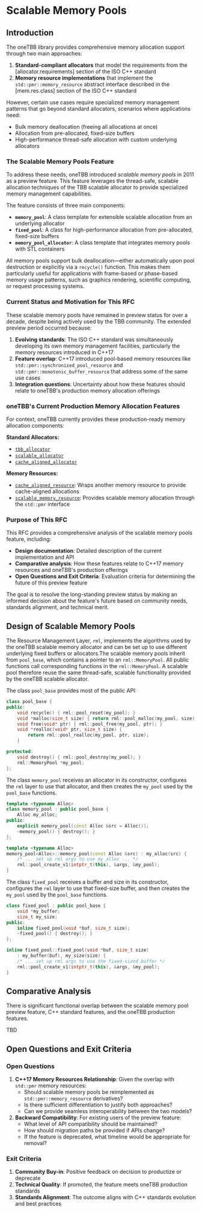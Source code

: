# Scalable Memory Pools

## Introduction

The oneTBB library provides comprehensive memory allocation support through two main approaches:

1. **Standard-compliant allocators** that model the requirements from the 
   [allocator.requirements] section of the ISO C++ standard
2. **Memory resource implementations** that implement the `std::pmr::memory_resource` abstract 
   interface described in the [mem.res.class] section of the ISO C++ standard

However, certain use cases require specialized memory management patterns that go beyond 
standard allocators, scenarios where applications need:
- Bulk memory deallocation (freeing all allocations at once)
- Allocation from pre-allocated, fixed-size buffers
- High-performance thread-safe allocation with custom underlying allocators

### The Scalable Memory Pools Feature

To address these needs, oneTBB introduced *scalable memory pools* in 2011 as a preview feature. 
This feature leverages the thread-safe, scalable allocation techniques of the TBB scalable 
allocator to provide specialized memory management capabilities.

The feature consists of three main components:

- **`memory_pool`**: A class template for extensible scalable allocation from an underlying 
  allocator
- **`fixed_pool`**: A class for high-performance allocation from pre-allocated, fixed-size 
  buffers  
- **`memory_pool_allocator`**: A class template that integrates memory pools with STL 
  containers

All memory pools support bulk deallocation—either automatically upon pool destruction or 
explicitly via a `recycle()` function. This makes them particularly useful for applications with 
frame-based or phase-based memory usage patterns, such as graphics rendering, scientific 
computing, or request processing systems.

### Current Status and Motivation for This RFC

These scalable memory pools have remained in preview status for over a decade, despite being 
actively used by the TBB community. The extended preview period occurred because:

1. **Evolving standards**: The ISO C++ standard was simultaneously developing its own memory 
   management facilities, particularly the memory resources introduced in C++17
2. **Feature overlap**: C++17 introduced pool-based memory resources like 
   `std::pmr::synchronized_pool_resource` and `std::pmr::monotonic_buffer_resource` that 
   address some of the same use cases
3. **Integration questions**: Uncertainty about how these features should relate to oneTBB's 
   production memory allocation offerings

### oneTBB's Current Production Memory Allocation Features

For context, oneTBB currently provides these production-ready memory allocation components:

**Standard Allocators:**
- [`tbb_allocator`](https://oneapi-spec.uxlfoundation.org/specifications/oneapi/latest/elements/onetbb/source/memory_allocation/tbb_allocator_cls)
- [`scalable_allocator`](https://oneapi-spec.uxlfoundation.org/specifications/oneapi/latest/elements/onetbb/source/memory_allocation/scalable_allocator_cls)  
- [`cache_aligned_allocator`](https://oneapi-spec.uxlfoundation.org/specifications/oneapi/latest/elements/onetbb/source/memory_allocation/cache_aligned_allocator_cls)

**Memory Resources:**
- [`cache_aligned_resource`](https://oneapi-spec.uxlfoundation.org/specifications/oneapi/latest/elements/onetbb/source/memory_allocation/cache_aligned_resource_cls): 
  Wraps another memory resource to provide cache-aligned allocations
- [`scalable_memory_resource`](https://oneapi-spec.uxlfoundation.org/specifications/oneapi/latest/elements/onetbb/source/memory_allocation/scalable_memory_resource_func): 
  Provides scalable memory allocation through the `std::pmr` interface

### Purpose of This RFC

This RFC provides a comprehensive analysis of the scalable memory pools feature, including:

- **Design documentation**: Detailed description of the current implementation and API
- **Comparative analysis**: How these features relate to C++17 memory resources and oneTBB's 
  production offerings
- **Open Questions and Exit Criteria**: Evaluation criteria for determining the future of this preview feature

The goal is to resolve the long-standing preview status by making an informed decision about 
the feature's future based on community needs, standards alignment, and technical merit.

## Design of Scalable Memory Pools

The Resource Management Layer, `rml`, implements the algorithms used by the oneTBB 
scalable memory allocator and can be set up to use different underlying fixed buffers or
allocators.The scalable memory pools inherit from `pool_base`, which contains a pointer to an
`rml::MemoryPool`. All public functions call corresponding functions in the `rml::MemoryPool`.
A scalable pool therefore reuse the same thread-safe, scalable functionality provided by
the oneTBB scalable allocator.

The class `pool_base` provides most of the public API:

```cpp
class pool_base {
public:
    void recycle() { rml::pool_reset(my_pool); }
    void *malloc(size_t size) { return rml::pool_malloc(my_pool, size); }
    void free(void* ptr) { rml::pool_free(my_pool, ptr); }
    void *realloc(void* ptr, size_t size) {
        return rml::pool_realloc(my_pool, ptr, size);
    }

protected:
    void destroy() { rml::pool_destroy(my_pool); }
    rml::MemoryPool *my_pool;
};
```

The class `memory_pool` receives an allocator in its constructor, configures
the `rml` layer to use that allocator, and then creates the `my_pool` used
by the `pool_base` functions.

```cpp
template <typename Alloc>
class memory_pool : public pool_base {
    Alloc my_alloc;
public:
    explicit memory_pool(const Alloc &src = Alloc());
    ~memory_pool() { destroy(); }
};

template <typename Alloc>
memory_pool<Alloc>::memory_pool(const Alloc &src) : my_alloc(src) {
    /* ... set up rml args to use my_alloc ... */
    rml::pool_create_v1(intptr_t(this), &args, &my_pool);
}
```

The class `fixed_pool` receives a buffer and size in its constructor, configures 
the `rml` layer to use that fixed-size buffer, and then creates the `my_pool` used
by the `pool_base` functions.

```cpp
class fixed_pool : public pool_base {
    void *my_buffer;
    size_t my_size;
public:
    inline fixed_pool(void *buf, size_t size);
    ~fixed_pool() { destroy(); }
};

inline fixed_pool::fixed_pool(void *buf, size_t size) 
    : my_buffer(buf), my_size(size) {
    /* ... set up rml args to use the fixed-sized buffer */
    rml::pool_create_v1(intptr_t(this), &args, &my_pool);
}
```
## Comparative Analysis

There is significant functional overlap between the scalable memory pool preview feature,
C++ standard features, and the oneTBB production features.

TBD

## Open Questions and Exit Criteria

### Open Questions

1. **C++17 Memory Resources Relationship**: Given the overlap with `std::pmr` memory resources:
   - Should scalable memory pools be reimplemented as `std::pmr::memory_resource` derivatives?
   - Is there sufficient differentiation to justify both approaches?
   - Can we provide seamless interoperability between the two models?
2. **Backward Compatibility**: For existing users of the preview feature:
    - What level of API compatibility should be maintained?
    - How should migration paths be provided if APIs change?
    - If the feature is deprecated, what timeline would be appropriate for removal?

### Exit Criteria
1. **Community Buy-in**: Positive feedback on decision to productize or deprecate
2. **Technical Quality**: If promoted, the feature meets oneTBB production standards
3. **Standards Alignment**: The outcome aligns with C++ standards evolution and best practices
